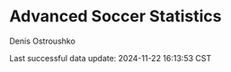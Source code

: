# Advanced Soccer Statistics
Denis Ostroushko

<!-- gfm -->

Last successful data update: 2024-11-22 16:13:53 CST

